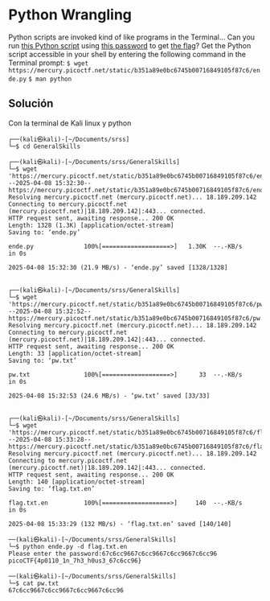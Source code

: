 # Python Wrangling
Python scripts are invoked kind of like programs in the Terminal... Can you run [this Python script](https://mercury.picoctf.net/static/b351a89e0bc6745b00716849105f87c6/ende.py) using [this password](https://mercury.picoctf.net/static/b351a89e0bc6745b00716849105f87c6/pw.txt) to get [the flag](https://mercury.picoctf.net/static/b351a89e0bc6745b00716849105f87c6/flag.txt.en)?
Get the Python script accessible in your shell by entering the following command in the Terminal prompt: `$ wget https://mercury.picoctf.net/static/b351a89e0bc6745b00716849105f87c6/ende.py`
`$ man python`

## Solución
Con la terminal de Kali linux y python
```
┌──(kali㉿kali)-[~/Documents/srss]
└─$ cd GeneralSkills 
                                                                                 
┌──(kali㉿kali)-[~/Documents/srss/GeneralSkills]
└─$ wget 'https://mercury.picoctf.net/static/b351a89e0bc6745b00716849105f87c6/ende.py'
--2025-04-08 15:32:30--  https://mercury.picoctf.net/static/b351a89e0bc6745b00716849105f87c6/ende.py
Resolving mercury.picoctf.net (mercury.picoctf.net)... 18.189.209.142
Connecting to mercury.picoctf.net (mercury.picoctf.net)|18.189.209.142|:443... connected.
HTTP request sent, awaiting response... 200 OK
Length: 1328 (1.3K) [application/octet-stream]
Saving to: ‘ende.py’

ende.py              100%[===================>]   1.30K  --.-KB/s    in 0s      

2025-04-08 15:32:30 (21.9 MB/s) - ‘ende.py’ saved [1328/1328]

                                                                                 
┌──(kali㉿kali)-[~/Documents/srss/GeneralSkills]
└─$ wget 'https://mercury.picoctf.net/static/b351a89e0bc6745b00716849105f87c6/pw.txt'
--2025-04-08 15:32:52--  https://mercury.picoctf.net/static/b351a89e0bc6745b00716849105f87c6/pw.txt
Resolving mercury.picoctf.net (mercury.picoctf.net)... 18.189.209.142
Connecting to mercury.picoctf.net (mercury.picoctf.net)|18.189.209.142|:443... connected.
HTTP request sent, awaiting response... 200 OK
Length: 33 [application/octet-stream]
Saving to: ‘pw.txt’

pw.txt               100%[===================>]      33  --.-KB/s    in 0s      

2025-04-08 15:32:53 (24.6 MB/s) - ‘pw.txt’ saved [33/33]

                                                                                 
┌──(kali㉿kali)-[~/Documents/srss/GeneralSkills]
└─$ wget 'https://mercury.picoctf.net/static/b351a89e0bc6745b00716849105f87c6/flag.txt.en'
--2025-04-08 15:33:28--  https://mercury.picoctf.net/static/b351a89e0bc6745b00716849105f87c6/flag.txt.en
Resolving mercury.picoctf.net (mercury.picoctf.net)... 18.189.209.142
Connecting to mercury.picoctf.net (mercury.picoctf.net)|18.189.209.142|:443... connected.
HTTP request sent, awaiting response... 200 OK
Length: 140 [application/octet-stream]
Saving to: ‘flag.txt.en’

flag.txt.en          100%[===================>]     140  --.-KB/s    in 0s      

2025-04-08 15:33:29 (132 MB/s) - ‘flag.txt.en’ saved [140/140]

──(kali㉿kali)-[~/Documents/srss/GeneralSkills]
└─$ python ende.py -d flag.txt.en 
Please enter the password:67c6cc9667c6cc9667c6cc9667c6cc96
picoCTF{4p0110_1n_7h3_h0us3_67c6cc96}

──(kali㉿kali)-[~/Documents/srss/GeneralSkills]
└─$ cat pw.txt 
67c6cc9667c6cc9667c6cc9667c6cc96
```